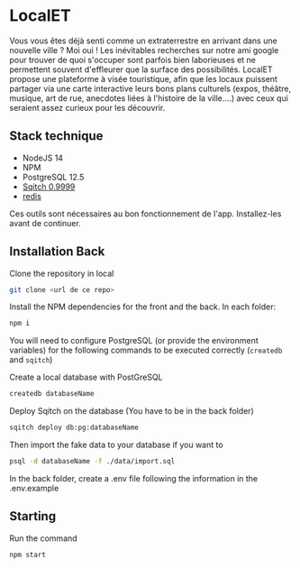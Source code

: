 # LocalET

Vous vous êtes déjà senti comme un extraterrestre en arrivant dans une nouvelle ville ? Moi oui ! Les inévitables recherches sur notre ami google pour trouver de quoi s'occuper sont parfois bien laborieuses et ne permettent souvent d'effleurer que la surface des possibilités. LocalET propose une plateforme à visée touristique, afin que les locaux puissent partager via une carte interactive leurs bons plans culturels (expos, théâtre, musique, art de rue, anecdotes liées à l'histoire de la ville....) avec ceux qui seraient assez curieux pour les découvrir.

## Stack technique

- NodeJS 14
- NPM
- PostgreSQL 12.5
- [Sqitch 0.9999](http://sqitch.org/download/)
- [redis](https://redis.io/download)

Ces outils sont nécessaires au bon fonctionnement de l'app. Installez-les avant de continuer.

## Installation Back

Clone the repository in local

```bash
git clone <url de ce repo>
```

Install the NPM dependencies for the front and the back. In each folder:

```bash
npm i
```

You will need to configure PostgreSQL (or provide the environment variables) for the following commands to be executed correctly (`createdb` and `sqitch`)

Create a local database with PostGreSQL

```bash
createdb databaseName
```

Deploy Sqitch on the database (You have to be in the back folder)

```bash
sqitch deploy db:pg:databaseName
```

Then import the fake data to your database if you want to

```bash
psql -d databaseName -f ./data/import.sql
```

In the back folder, create a .env file following the information in the .env.example


## Starting

Run the command

```bash
npm start
```
